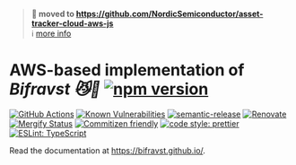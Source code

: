 > **:truck: moved to https://github.com/NordicSemiconductor/asset-tracker-cloud-aws-js**  
> :information_source: [more info](https://github.com/bifravst/bifravst/issues/56)

# AWS-based implementation of _Bifravst :smirk_cat::rainbow:_ [![npm version](https://img.shields.io/npm/v/@bifravst/aws.svg)](https://www.npmjs.com/package/@bifravst/aws)

[![GitHub Actions](https://github.com/bifravst/aws/workflows/Test%20and%20Release/badge.svg)](https://github.com/bifravst/aws/actions)
[![Known Vulnerabilities](https://snyk.io/test/github/bifravst/aws/badge.svg)](https://snyk.io/test/github/bifravst/aws)
[![semantic-release](https://img.shields.io/badge/%20%20%F0%9F%93%A6%F0%9F%9A%80-semantic--release-e10079.svg)](https://github.com/semantic-release/semantic-release)
[![Renovate](https://img.shields.io/badge/renovate-enabled-brightgreen.svg)](https://renovatebot.com)
[![Mergify Status](https://img.shields.io/endpoint.svg?url=https://dashboard.mergify.io/badges/bifravst/aws&style=flat)](https://mergify.io)
[![Commitizen friendly](https://img.shields.io/badge/commitizen-friendly-brightgreen.svg)](http://commitizen.github.io/cz-cli/)
[![code style: prettier](https://img.shields.io/badge/code_style-prettier-ff69b4.svg)](https://github.com/prettier/prettier/)
[![ESLint: TypeScript](https://img.shields.io/badge/ESLint-TypeScript-blue.svg)](https://github.com/typescript-eslint/typescript-eslint)

Read the documentation at https://bifravst.github.io/.
